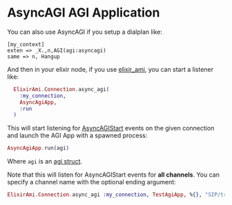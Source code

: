 # AsyncAGI AGI Application

You can also use AsyncAGI if you setup a dialplan like:

```
[my_context]
exten => _X.,n,AGI(agi:asyncagi)
same => n, Hangup
```

And then in your elixir node, if you use [elixir_ami](https://github.com/marcelog/elixir_ami),
you can start a listener like:

```elixir
  ElixirAmi.Connection.async_agi(
    :my_connection,
    AsyncAgiApp,
    :run
  )
```

This will start listening for [AsyncAGIStart](https://wiki.asterisk.org/wiki/display/AST/Asterisk+13+ManagerEvent_AsyncAGIStart) events
on the given connection and launch the AGI App with a spawned process:

```elixir
AsyncAgiApp.run(agi)
```

Where `agi` is an [agi struct](https://github.com/marcelog/elixir_agi/blob/master/lib/elixir_agi/agi.ex).

Note that this will listen for AsyncAGIStart events for **all channels**. You can specify a channel name with the
optional ending argument:

```elixir
ElixirAmi.Connection.async_agi :my_connection, TestAgiApp, %{}, "SIP/trunk-234132423"
```

